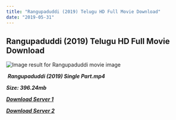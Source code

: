 ```yaml
---
title: "Rangupaduddi (2019) Telugu HD Full Movie Download"
date: "2019-05-31"
---
```


## Rangupaduddi (2019) Telugu HD Full Movie Download

![Image result for Rangupaduddi movie image](https://i.imgur.com/H9nLJMB.jpg) 

 _**Rangupaduddi (2019) Single Part.mp4**_

_**Size: 396.24mb**_

[_**Download Server 1**_](https://verystream.com/stream/Pc7fGqMfsUe)

_**[Download Server 2](https://verystream.com/stream/Pc7fGqMfsUe)**_
